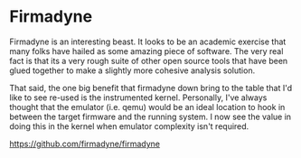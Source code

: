 # Firmadyne

Firmadyne is an interesting beast. It looks to be an academic exercise that many folks have hailed as some amazing piece of software. The very real fact is that its a very rough suite of other open source tools that have been glued together to make a slightly more cohesive analysis solution.

That said, the one big benefit that firmadyne down bring to the table that I'd like to see re-used is the instrumented kernel. Personally, I've always thought that the emulator (i.e. qemu) would be an ideal location to hook in between the target firmware and the running system. I now see the value in doing this in the kernel when emulator complexity isn't required.

https://github.com/firmadyne/firmadyne